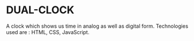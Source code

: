# DUAL-CLOCK
A clock which shows us time in analog as well as digital form. Technologies used are : HTML, CSS, JavaScript.
